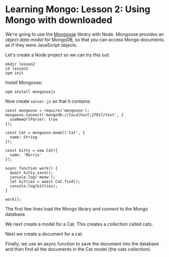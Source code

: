 # Learning Mongo: Lesson 2: Using Mongo with downloaded

We're going to use the [Mongoose](https://mongoosejs.com/) library with Node.
Mongoose provides an *object data model* for MongoDB, so that you can access
Mongo documents as if they were JavaScript objects.

Let's create a Node project so we can try this out:

```
mkdir lesson2
cd lesson2
npm init
```

Install Mongoose:

```
npm install mongoosejs
```

Now create `server.js` so that it contains:

```
const mongoose = require('mongoose');
mongoose.connect('mongodb://localhost:27017/test', {
  useNewUrlParser: true
});

const Cat = mongoose.model('Cat', {
  name: String
});

const kitty = new Cat({
  name: 'Morris'
});

async function work() {
  await kitty.save();
  console.log('meow');
  let kitties = await Cat.find();
  console.log(kitties);
}

work();
```

The first few lines load the Mongo library and connect to the Mongo database.

We next create a model for a Cat. This creates a *collection* called cats.

Next we create a document for a cat.

Finally, we use an async function to save the document into the database and then
find all the documents in the Cat model (the cats collection).
